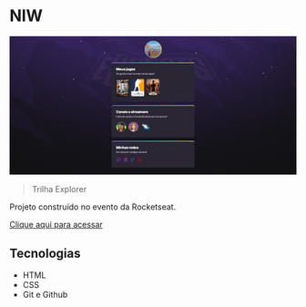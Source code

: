 # NlW 

![preview](./preview.png)

>Trilha Explorer

Projeto construído no evento da Rocketseat.

 [Clique aqui para acessar](https://github.com/Felipeenoronha/Nlw)


## Tecnologias

- HTML
- CSS
- Git e Github